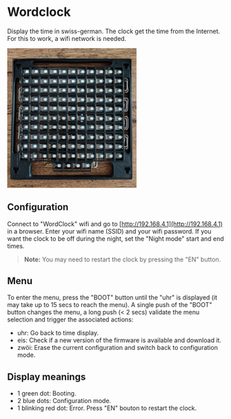 # Wordclock

Display the time in swiss-german.
The clock get the time from the Internet. For this to work, a wifi network is needed.

<img src="./doc/images/leds_matrix_assembled.png" width="300"/>

## Configuration

Connect to "WordClock" wifi and go to [http://192.168.4.1](http://192.168.4.1) in a browser. Enter your wifi name (SSID) and your wifi password.
If you want the clock to be off during the night, set the "Night mode" start and end times.

> **Note:** You may need to restart the clock by pressing the "EN" button.

## Menu

To enter the menu, press the "BOOT" button until the "uhr" is displayed (it may take up to 15 secs to reach the menu). A single push of the "BOOT" button changes the menu, a long push (< 2 secs) validate the menu selection and trigger the associated actions:
 * uhr: Go back to time display.
 * eis: Check if a new version of the firmware is available and download it.
 * zwöi: Erase the current configuration and switch back to configuration mode.

## Display meanings

 * 1 green dot: Booting.
 * 2 blue dots: Configuration mode.
 * 1 blinking red dot: Error. Press "EN" bouton to restart the clock.
